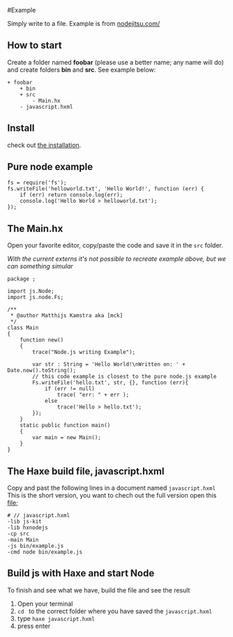 #Example 

Simply write to a file.
Example is from [nodejitsu.com/](https://docs.nodejitsu.com/articles/file-system/how-to-write-files-in-nodejs)


## How to start

Create a folder named **foobar** (please use a better name; any name will do) and create folders **bin** and **src**.
See example below:

```
+ foobar
	+ bin
	+ src
		- Main.hx
	- javascript.hxml
```


## Install

check out [the installation](installation.md).


## Pure node example

```
fs = require('fs');
fs.writeFile('helloworld.txt', 'Hello World!', function (err) {
	if (err) return console.log(err);
	console.log('Hello World > helloworld.txt');
});
```


## The Main.hx

Open your favorite editor, copy/paste the code and save it in the `src` folder. 

*With the current externs it's not possible to recreate example above, but we can something simular*

```
package ;

import js.Node;
import js.node.Fs;

/**
 * @author Matthijs Kamstra aka [mck]
 */
class Main
{
	function new()
	{
		trace("Node.js writing Example");
		
		var str : String = 'Hello World!\nWritten on: ' + Date.now().toString();
		// this code example is closest to the pure node.js example
		Fs.writeFile('hello.txt', str, {}, function (err){
			if (err != null) 
				trace( "err: " + err );
			else
				trace('Hello > hello.txt');
		});
	}
	static public function main()
	{
		var main = new Main();
	}
}

```


## The Haxe build file, javascript.hxml

Copy and past the following lines in a document named `javascript.hxml`
This is the short version, you want to chech out the full version open this [file](/code/javascript.hxml);

```
# // javascript.hxml
-lib js-kit
-lib hxnodejs
-cp src
-main Main
-js bin/example.js
-cmd node bin/example.js
```



## Build js with Haxe and start Node

To finish and see what we have, build the file and see the result

1. Open your terminal
2. `cd ` to the correct folder where you have saved the `javascript.hxml` 
3. type `haxe javascript.hxml`
4. press enter


